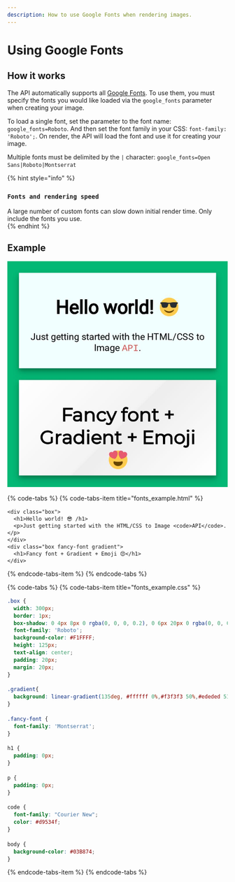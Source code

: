 ```yaml
---
description: How to use Google Fonts when rendering images.
---
```


# Using Google Fonts

## How it works

The API automatically supports all [Google Fonts](https://fonts.google.com/). To use them, you must specify the fonts you would like loaded via the `google_fonts` parameter when creating your image.

To load a single font, set the parameter to the font name: `google_fonts=Roboto`. And then set the font family in your CSS: `font-family: 'Roboto';`. On render, the API will load the font and use it for creating your image.

Multiple fonts must be delimited by the `|` character: `google_fonts=Open Sans|Roboto|Montserrat`

{% hint style="info" %}
### `Fonts and rendering speed`

A large number of custom fonts can slow down initial render time. Only include the fonts you use.  
{% endhint %}

## Example

![Rendering with Multiple Google Fonts](../.gitbook/assets/8e8c1093-d205-4994-845c-67419598d081.jpeg)

{% code-tabs %}
{% code-tabs-item title="fonts\_example.html" %}
```markup
<div class="box">
  <h1>Hello world! 😎 /h1>
  <p>Just getting started with the HTML/CSS to Image <code>API</code>.</p>
</div>
<div class="box fancy-font gradient">
  <h1>Fancy font + Gradient + Emoji 😍</h1>
</div>
```
{% endcode-tabs-item %}
{% endcode-tabs %}

{% code-tabs %}
{% code-tabs-item title="fonts\_example.css" %}
```css
.box {
  width: 300px;
  border: 1px;
  box-shadow: 0 4px 8px 0 rgba(0, 0, 0, 0.2), 0 6px 20px 0 rgba(0, 0, 0, 0.19);
  font-family: 'Roboto';
  background-color: #F1FFFF;
  height: 125px;
  text-align: center;
  padding: 20px;
  margin: 20px;
}

.gradient{
  background: linear-gradient(135deg, #ffffff 0%,#f3f3f3 50%,#ededed 51%,#ffffff 100%);
}

.fancy-font {
  font-family: 'Montserrat';
}

h1 {
  padding: 0px;
}

p {
  padding: 0px;
}

code {
  font-family: "Courier New";
  color: #d9534f;
}

body {
  background-color: #03B874;
}
```
{% endcode-tabs-item %}
{% endcode-tabs %}

